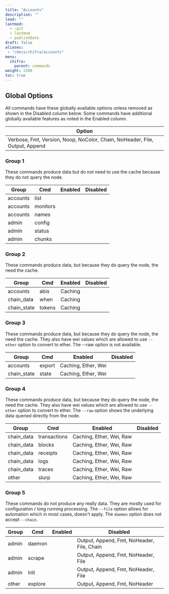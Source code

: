```yaml
---
title: "Accounts"
description: ""
lead: ""
lastmod:
  - :git
  - lastmod
  - publishDate
draft: false
aliases:
 - "/docs/chifra/accounts"
menu:
  chifra:
    parent: commands
weight: 2200
toc: true
---
```

## Global Options

All commands have these globally available options unless removed as shown in the Disabled column below. Some commands have additional globally available features as noted in the Enabled column.

| Option                                                                      |
| --------------------------------------------------------------------------- |
| Verbose, Fmt, Version, Noop, NoColor, Chain, NoHeader, File, Output, Append |

### Group 1

These commands produce data but do not need to use the cache because they do not query the node.

| Group    | Cmd      | Enabled | Disabled |
| -------- | -------- | ------- | -------- |
| accounts | list     |         |          |
| accounts | monitors |         |          |
| accounts | names    |         |          |
| admin    | config   |         |          |
| admin    | status   |         |          |
| admin    | chunks   |         |          |

### Group 2

These commands produce data, but because they do query the node, the need the cache.

| Group       | Cmd    | Enabled | Disabled |
| ----------- | ------ | ------- | -------- |
| accounts    | abis   | Caching |          |
| chain_data  | when   | Caching |          |
| chain_state | tokens | Caching |          |

### Group 3

These commands produce data, but because they do query the node, the need the cache. They also have wei values which are allowed to use `--ether` option to convert to ether. The --raw option is not available.

| Group       | Cmd    | Enabled             | Disabled |
| ----------- | ------ | ------------------- | -------- |
| accounts    | export | Caching, Ether, Wei |          |
| chain_state | state  | Caching, Ether, Wei |          |

### Group 4

These commands produce data, but because they do query the node, the need the cache. They also have wei values which are allowed to use `--ether` option to convert to ether. The `--raw` option shows the underlying data queried directly from the node.

| Group      | Cmd          | Enabled                  | Disabled |
| ---------- | ------------ | ------------------------ | -------- |
| chain_data | transactions | Caching, Ether, Wei, Raw |          |
| chain_data | blocks       | Caching, Ether, Wei, Raw |          |
| chain_data | receipts     | Caching, Ether, Wei, Raw |          |
| chain_data | logs         | Caching, Ether, Wei, Raw |          |
| chain_data | traces       | Caching, Ether, Wei, Raw |          |
| other      | slurp        | Caching, Ether, Wei, Raw |          |

### Group 5

These commands do not produce any really data. They are mostly used for configuration / long running processing. The `--file` option allows for automation which in most cases, doesn't apply. The `daemon` option does not accept `--chain`.

| Group | Cmd     | Enabled | Disabled                                   |
| ----- | ------- | ------- | ------------------------------------------ |
| admin | daemon  |         | Output, Append, Fmt, NoHeader, File, Chain |
| admin | scrape  |         | Output, Append, Fmt, NoHeader, File        |
| admin | init    |         | Output, Append, Fmt, NoHeader, File        |
| other | explore |         | Output, Append, Fmt, NoHeader              |
